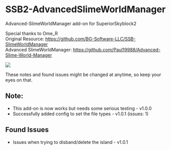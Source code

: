 # SSB2-AdvancedSlimeWorldManager
Advanced-SlimeWorldManager add-on for SuperiorSkyblock2

Special thanks to Ome_R<br>
Original Resource: https://github.com/BG-Software-LLC/SSB-SlimeWorldManager<br>
Advanced SlimeWorldManager: https://github.com/Paul19988/Advanced-Slime-World-Manager

<img src="https://i.imgur.com/K1M5ZYg.png">

These notes and found issues might be changed at anytime, so keep your eyes on that.

## Note:
<ul>
  <li>This add-on is now works but needs some serious testing - v1.0.0</li>
  <li>Successfully added config to set the file types - v1.0.1 (issues: 1)</li>
</ul>

## Found Issues
<ul>
  <li>Issues when trying to disband/delete the island - v1.0.1</li>
<ul>

